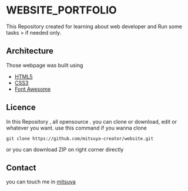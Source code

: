 # WEBSITE_PORTFOLIO
This Repository created for learning about web developer and Run some tasks > if needed  only.

## Architecture
Those webpage was built using 
* [HTML5](https://developer.mozilla.org/en-US/docs/Web/HTML)
* [CSS3](https://developer.mozilla.org/en-US/docs/Web/CSS)
* [Font Awesome](https://fontawesome.com)

## Licence
In this Repository , all opensource . you can clone or download, edit or whatever you want.
use this command if you wanna clone 

```
git clone https://github.com/mitsuya-creator/website.git

```

or you can download ZIP on right corner directly

## Contact
you can touch me in [mitsuya](https://mitsuya-creator.github.io/website/)
